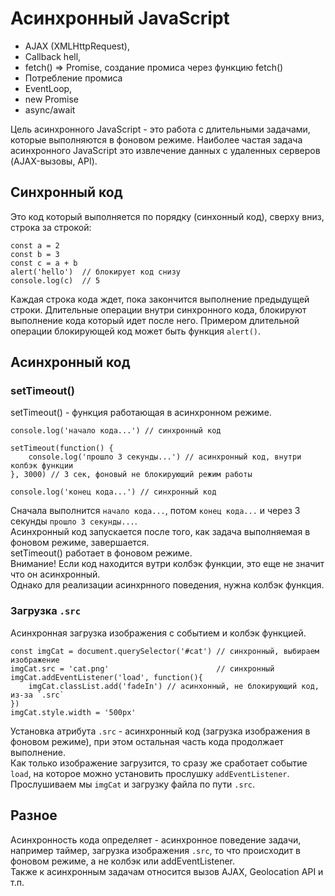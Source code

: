 # Асинхронный JavaScript
- AJAX (XMLHttpRequest),
- Callback hell,
- fetch() => Promise, создание промиса через функцию fetch()
- Потребление промиса
- EventLoop,
- new Promise
- async/await

Цель асинхронного JavaScript - это работа с длительными задачами, которые выполняются в фоновом режиме. Наиболее частая задача асинхронного JavaScript это извлечение данных с удаленных серверов (AJAX-вызовы, API). 

## Синхронный код
Это код который выполняется по порядку (синхонный код), сверху вниз, строка за строкой:

    const a = 2
    const b = 3
    const c = a + b
    alert('hello')  // блокирует код снизу
    console.log(c)  // 5

Каждая строка кода ждет, пока закончится выполнение предыдущей строки. Длительные операции внутри синхронного кода, блокируют выполнение кода который идет после него. Примером длительной операции блокирующей код может быть функция `alert()`.

## Асинхронный код

### setTimeout()
setTimeout() - функция работающая в асинхронном режиме.

    console.log('начало кода...') // синхронный код

    setTimeout(function() {
        console.log('прошло 3 секунды...') // асинхронный код, внутри колбэк функции
    }, 3000) // 3 сек, фоновый не блокирующий режим работы

    console.log('конец кода...') // синхронный код

Сначала выполнится `начало кода...`, потом `конец кода...` и через 3 секунды `прошло 3 секунды...`.  
Асинхронный код запускается после того, как задача выполняемая в фоновом режиме, завершается.  
setTimeout() работает в фоновом режиме.  
Внимание! Если код находится вутри колбэк функции, это еще не значит что он асинхронный.  
Однако для реализации асинхрнного поведения, нужна колбэк функция.  

### Загрузка `.src`
Асинхронная загрузка изображения с событием и колбэк функцией.

    const imgCat = document.querySelector('#cat') // синхронный, выбираем изображение
    imgCat.src = 'cat.png'                        // синхронный
    imgCat.addEventListener('load', function(){
        imgCat.classList.add('fadeIn') // асинхонный, не блокирующий код, из-за `.src`
    })
    imgCat.style.width = '500px'

Установка атрибута `.src` - асинхронный код (загрузка изображения в фоновом режиме), при этом остальная часть кода продолжает выполнение.  
Как только изображение загрузится, то сразу же сработает событие `load`, на которое можно установить прослушку `addEventListener`.  
Прослушиваем мы `imgCat` и загрузку файла по пути `.src`.

## Разное
Асинхронность кода определяет - асинхронное поведение задачи, например таймер, загрузка изображения `.src`, то что происходит в фоновом режиме, а не колбэк или addEventListener.  
Также к асинхронным задачам относится вызов AJAX, Geolocation API и т.п.
